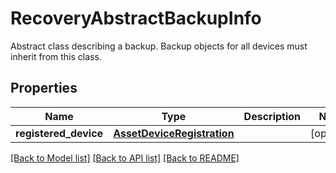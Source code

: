 # RecoveryAbstractBackupInfo

Abstract class describing a backup. Backup objects for all devices must inherit from this class. 
## Properties
Name | Type | Description | Notes
------------ | ------------- | ------------- | -------------
**registered_device** | [**AssetDeviceRegistration**](.md) |  | [optional] 

[[Back to Model list]](../README.md#documentation-for-models) [[Back to API list]](../README.md#documentation-for-api-endpoints) [[Back to README]](../README.md)


